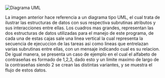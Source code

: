 ![Diagrama UML](/desing/zippas-serial.svg)

La imagen anterior hace referencia a un diagrama tipo UML, el cual trata de ilustrar las estructuras de datos con sus respectiva subrutinas atributos y sus interacciones entre ellas. Los cuadros mas grandes, representan las dos estructuras de datos utilizadas para el manejo de este programa, de cada una de estas cajas sale una linea vertical la cual representa la secuencia de ejecuccion de las tareas asi como lineas que entrelazan varias subrutinas entre ellas, con un mensaje indicando cual es su relacion. De igual manera, se presenta un caso de ejemplo en el cual el alfabeto de contraseñas es formado de 1,2,3, dado esto y un limite maximo de largo de la contraseñas siendo 2 se crean las distintas variantes, y se muestra el flujo de estos datos.